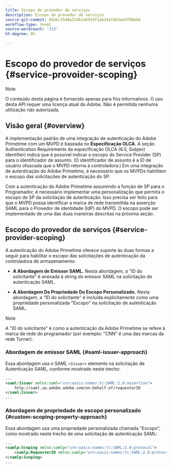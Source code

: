 ```yaml
---
title: Escopo do provedor de serviços
description: Escopo do provedor de serviços
source-git-commit: 02ebc3548a254b2a6554f1ab34afbb3ea5f09bb8
workflow-type: tm+mt
source-wordcount: '313'
ht-degree: 0%

---
```


# Escopo do provedor de serviços {#service-provoider-scoping}

>[!NOTE]
>
>O conteúdo desta página é fornecido apenas para fins informativos. O uso desta API requer uma licença atual do Adobe. Não é permitida nenhuma utilização não autorizada.

## Visão geral {#overview}

A implementação padrão de uma integração de autenticação do Adobe Primetime com um MVPD é baseada no **Especificação OLCA**. A seção Authentication Requirements da especificação OLCA (6.5, Subject Identifier) indica que é possível indicar o escopo do Service Provider (SP) para o identificador de assunto. (O identificador de assunto é a ID de usuário ofuscada que o MVPD retorna à controladora.)  Em uma integração de autenticação do Adobe Primetime, é necessário que os MVPDs habilitem o escopo das solicitações de autenticação do SP.

Com a autenticação do Adobe Primetime assumindo a função de SP para o Programador, é necessário implementar uma personalização que permita o escopo de SP da solicitação de autenticação.  Isso precisa ser feito para que o MVPD possa identificar a marca de rede transmitida na asserção SAML para o Provedor de identidade (IdP) do MVPD.  O escopo pode ser implementado de uma das duas maneiras descritas na próxima seção.

## Escopo do provedor de serviços {#service-provider-scoping}

A autenticação do Adobe Primetime oferece suporte às duas formas a seguir para habilitar o escopo das solicitações de autenticação da controladora de armazenamento:

* **A Abordagem de Emissor SAML.**  Nesta abordagem, a &quot;ID do solicitante&quot; é anexada à string do emissor SAML na solicitação de autenticação SAML.

* **A Abordagem De Propriedade Do Escopo Personalizado.**  Nesta abordagem, a &quot;ID do solicitante&quot; é incluída explicitamente como uma propriedade personalizada &quot;Escopo&quot; na solicitação de autenticação SAML.

>[!NOTE]
>
>A &quot;ID do solicitante&quot; é como a autenticação da Adobe Primetime se refere à marca de rede do programador (por exemplo: &quot;CNN&quot; é uma das marcas da rede Turner).

### Abordagem de emissor SAML {#saml-issuer-approach}

Essa abordagem usa o SAML `<Issuer>` elemento na solicitação de Autenticação SAML, conforme mostrado neste trecho:

```xml
...
<saml:Issuer xmlns:saml="urn:oasis:names:tc:SAML:2.0:assertion">
    http://saml.sp.adobe.adobe.com/on-behalf-of/requestorID
</saml:Issuer>
...
```

### Abordagem de propriedade de escopo personalizado {#custom-scoping-property-approach}

Essa abordagem usa uma propriedade personalizada chamada &quot;Escopo&quot;, como mostrado neste trecho de uma solicitação de autenticação SAML:

```xml
...
<samlp:Scoping xmlns:samlp="urn:oasis:names:tc:SAML:2.0:protocol">
    <samlp:RequesterID xmlns:samlp="urn:oasis:names:tc:SAML:2.0:protocol">requestorID</samlp:RequesterID>
</samlp:Scoping>
...
```

<!--
>[!RELATEDINFORMATION]
>* [MVPD Authentication](/help/authentication/authn-usecase.md)
>* **OLCA Specification**
-->
